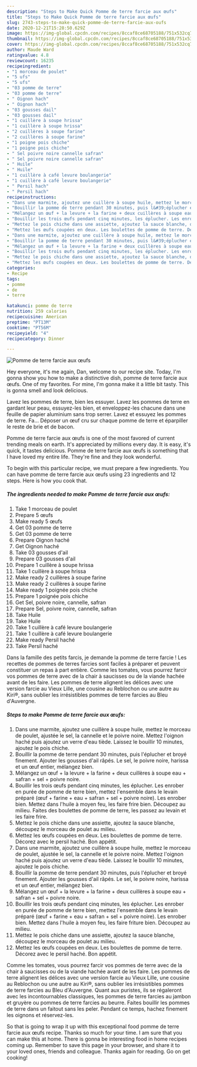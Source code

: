 ```yaml
---
description: "Steps to Make Quick Pomme de terre farcie aux œufs"
title: "Steps to Make Quick Pomme de terre farcie aux œufs"
slug: 2743-steps-to-make-quick-pomme-de-terre-farcie-aux-oufs
date: 2020-12-21T15:28:50.629Z
image: https://img-global.cpcdn.com/recipes/8ccaf8ce68705188/751x532cq70/pomme-de-terre-farcie-aux-oeufs-photo-principale-de-la-recette.jpg
thumbnail: https://img-global.cpcdn.com/recipes/8ccaf8ce68705188/751x532cq70/pomme-de-terre-farcie-aux-oeufs-photo-principale-de-la-recette.jpg
cover: https://img-global.cpcdn.com/recipes/8ccaf8ce68705188/751x532cq70/pomme-de-terre-farcie-aux-oeufs-photo-principale-de-la-recette.jpg
author: Maude Ward
ratingvalue: 4.8
reviewcount: 16235
recipeingredient:
- "1 morceau de poulet"
- "5 ufs"
- "5 ufs"
- "03 pomme de terre"
- "03 pomme de terre"
- " Oignon hach"
- " Oignon hach"
- "03 gousses dail"
- "03 gousses dail"
- "1 cuillère à soupe hrissa"
- "1 cuillère à soupe hrissa"
- "2 cuillères à soupe farine"
- "2 cuillères à soupe farine"
- "1 poigne pois chiche"
- "1 poigne pois chiche"
- " Sel poivre noire cannelle safran"
- " Sel poivre noire cannelle safran"
- " Huile"
- " Huile"
- "1 cuillère à café levure boulangerie"
- "1 cuillère à café levure boulangerie"
- " Persil hach"
- " Persil hach"
recipeinstructions:
- "Dans une marmite, ajoutez une cuillère à soupe huile, mettez le morceau de poulet, ajustée le sel, la cannelle et le poivre noire. Mettez l&#39;oignon haché puis ajoutez un verre d&#39;eau tiède. Laissez le bouillir 10 minutes, ajoutez le pois chiche."
- "Bouillir la pomme de terre pendant 30 minutes, puis l&#39;éplucher et broyé finement. Ajouter les gousses d&#39;ail râpés. Le sel, le poivre noire, harissa et un œuf entier, mélangez bien."
- "Mélangez un œuf + la levure + la farine + deux cuillères à soupe eau + safran + sel + poivre noire."
- "Bouillir les trois œufs pendant cinq minutes, les éplucher. Les enrober en purée de pomme de terre bien, mettez l&#39;ensemble dans le levain préparé (œuf + farine + eau + safran + sel + poivre noire). Les enrober bien. Mettez dans l&#39;huile à moyen feu, les faire frire bien. Découpez au milieu. Faites des boulettes de pomme de terre, les passez au levain et les faire frire."
- "Mettez le pois chiche dans une assiette, ajoutez la sauce blanche, découpez le morceau de poulet au milieu."
- "Mettez les œufs coupées en deux. Les boulettes de pomme de terre. Décorez avec le persil haché. Bon appétit."
- "Dans une marmite, ajoutez une cuillère à soupe huile, mettez le morceau de poulet, ajustée le sel, la cannelle et le poivre noire. Mettez l&#39;oignon haché puis ajoutez un verre d&#39;eau tiède. Laissez le bouillir 10 minutes, ajoutez le pois chiche."
- "Bouillir la pomme de terre pendant 30 minutes, puis l&#39;éplucher et broyé finement. Ajouter les gousses d&#39;ail râpés. Le sel, le poivre noire, harissa et un œuf entier, mélangez bien."
- "Mélangez un œuf + la levure + la farine + deux cuillères à soupe eau + safran + sel + poivre noire."
- "Bouillir les trois œufs pendant cinq minutes, les éplucher. Les enrober en purée de pomme de terre bien, mettez l&#39;ensemble dans le levain préparé (œuf + farine + eau + safran + sel + poivre noire). Les enrober bien. Mettez dans l&#39;huile à moyen feu, les faire friture bien. Découpez au milieu."
- "Mettez le pois chiche dans une assiette, ajoutez la sauce blanche, découpez le morceau de poulet au milieu."
- "Mettez les œufs coupées en deux. Les boulettes de pomme de terre. Décorez avec le persil haché. Bon appétit."
categories:
- Recipe
tags:
- pomme
- de
- terre

katakunci: pomme de terre 
nutrition: 259 calories
recipecuisine: American
preptime: "PT13M"
cooktime: "PT56M"
recipeyield: "4"
recipecategory: Dinner

---
```



![Pomme de terre farcie aux œufs](https://img-global.cpcdn.com/recipes/8ccaf8ce68705188/751x532cq70/pomme-de-terre-farcie-aux-oeufs-photo-principale-de-la-recette.jpg)

Hey everyone, it's me again, Dan, welcome to our recipe site. Today, I'm gonna show you how to make a distinctive dish, pomme de terre farcie aux œufs. One of my favorites. For mine, I'm gonna make it a little bit tasty. This is gonna smell and look delicious.

Lavez les pommes de terre, bien les essuyer. Lavez les pommes de terre en gardant leur peau, essuyez-les bien, et enveloppez-les chacune dans une feuille de papier aluminium sans trop serrer. Lavez et essuyez les pommes de terre. Fa… Déposer un œuf cru sur chaque pomme de terre et éparpiller le reste de brie et de bacon.

Pomme de terre farcie aux œufs is one of the most favored of current trending meals on earth. It's appreciated by millions every day. It is easy, it's quick, it tastes delicious. Pomme de terre farcie aux œufs is something that I have loved my entire life. They're fine and they look wonderful.


To begin with this particular recipe, we must prepare a few ingredients. You can have pomme de terre farcie aux œufs using 23 ingredients and 12 steps. Here is how you cook that.

<!--inarticleads1-->

##### The ingredients needed to make Pomme de terre farcie aux œufs:

1. Take 1 morceau de poulet
1. Prepare 5 œufs
1. Make ready 5 œufs
1. Get 03 pomme de terre
1. Get 03 pomme de terre
1. Prepare  Oignon haché
1. Get  Oignon haché
1. Take 03 gousses d&#39;ail
1. Prepare 03 gousses d&#39;ail
1. Prepare 1 cuillère à soupe hrissa
1. Take 1 cuillère à soupe hrissa
1. Make ready 2 cuillères à soupe farine
1. Make ready 2 cuillères à soupe farine
1. Make ready 1 poignée pois chiche
1. Prepare 1 poignée pois chiche
1. Get  Sel, poivre noire, cannelle, safran
1. Prepare  Sel, poivre noire, cannelle, safran
1. Take  Huile
1. Take  Huile
1. Take 1 cuillère à café levure boulangerie
1. Take 1 cuillère à café levure boulangerie
1. Make ready  Persil haché
1. Take  Persil haché


Dans la famille des petits farcis, je demande la pomme de terre farcie ! Les recettes de pommes de terres farcies sont faciles à préparer et peuvent constituer un repas à part entière. Comme les tomates, vous pourrez farcir vos pommes de terre avec de la chair à saucisses ou de la viande hachée avant de les faire. Les pommes de terre alignent les délices avec une version farcie au Vieux Lille, une cousine au Reblochon ou une autre au Kiri®, sans oublier les irrésistibles pommes de terre farcies au Bleu d&#39;Auvergne. 

<!--inarticleads2-->

##### Steps to make Pomme de terre farcie aux œufs:

1. Dans une marmite, ajoutez une cuillère à soupe huile, mettez le morceau de poulet, ajustée le sel, la cannelle et le poivre noire. Mettez l&#39;oignon haché puis ajoutez un verre d&#39;eau tiède. Laissez le bouillir 10 minutes, ajoutez le pois chiche.
1. Bouillir la pomme de terre pendant 30 minutes, puis l&#39;éplucher et broyé finement. Ajouter les gousses d&#39;ail râpés. Le sel, le poivre noire, harissa et un œuf entier, mélangez bien.
1. Mélangez un œuf + la levure + la farine + deux cuillères à soupe eau + safran + sel + poivre noire.
1. Bouillir les trois œufs pendant cinq minutes, les éplucher. Les enrober en purée de pomme de terre bien, mettez l&#39;ensemble dans le levain préparé (œuf + farine + eau + safran + sel + poivre noire). Les enrober bien. Mettez dans l&#39;huile à moyen feu, les faire frire bien. Découpez au milieu. Faites des boulettes de pomme de terre, les passez au levain et les faire frire.
1. Mettez le pois chiche dans une assiette, ajoutez la sauce blanche, découpez le morceau de poulet au milieu.
1. Mettez les œufs coupées en deux. Les boulettes de pomme de terre. Décorez avec le persil haché. Bon appétit.
1. Dans une marmite, ajoutez une cuillère à soupe huile, mettez le morceau de poulet, ajustée le sel, la cannelle et le poivre noire. Mettez l&#39;oignon haché puis ajoutez un verre d&#39;eau tiède. Laissez le bouillir 10 minutes, ajoutez le pois chiche.
1. Bouillir la pomme de terre pendant 30 minutes, puis l&#39;éplucher et broyé finement. Ajouter les gousses d&#39;ail râpés. Le sel, le poivre noire, harissa et un œuf entier, mélangez bien.
1. Mélangez un œuf + la levure + la farine + deux cuillères à soupe eau + safran + sel + poivre noire.
1. Bouillir les trois œufs pendant cinq minutes, les éplucher. Les enrober en purée de pomme de terre bien, mettez l&#39;ensemble dans le levain préparé (œuf + farine + eau + safran + sel + poivre noire). Les enrober bien. Mettez dans l&#39;huile à moyen feu, les faire friture bien. Découpez au milieu.
1. Mettez le pois chiche dans une assiette, ajoutez la sauce blanche, découpez le morceau de poulet au milieu.
1. Mettez les œufs coupées en deux. Les boulettes de pomme de terre. Décorez avec le persil haché. Bon appétit.


Comme les tomates, vous pourrez farcir vos pommes de terre avec de la chair à saucisses ou de la viande hachée avant de les faire. Les pommes de terre alignent les délices avec une version farcie au Vieux Lille, une cousine au Reblochon ou une autre au Kiri®, sans oublier les irrésistibles pommes de terre farcies au Bleu d&#39;Auvergne. Quant aux puristes, ils se régaleront avec les incontournables classiques, les pommes de terre farcies au jambon et gruyère ou pommes de terre farcies au beurre. Faites bouillir les pommes de terre dans un faitout sans les peler. Pendant ce temps, hachez finement les oignons et réservez-les. 

So that is going to wrap it up with this exceptional food pomme de terre farcie aux œufs recipe. Thanks so much for your time. I am sure that you can make this at home. There is gonna be interesting food in home recipes coming up. Remember to save this page in your browser, and share it to your loved ones, friends and colleague. Thanks again for reading. Go on get cooking!

